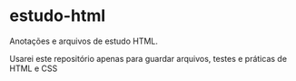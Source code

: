 # estudo-html
Anotações e arquivos de estudo HTML.

  Usarei este repositório apenas para guardar arquivos, testes e práticas de HTML e CSS
